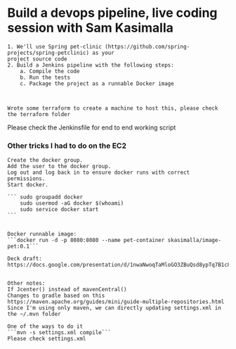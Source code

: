 # Build a devops pipeline, live coding session with Sam Kasimalla

    1. We'll use Spring pet-clinic (https://github.com/spring-projects/spring-petclinic) as your
    project source code
    2. Build a Jenkins pipeline with the following steps:
        a. Compile the code
        b. Run the tests
        c. Package the project as a runnable Docker image



    Wrote some terraform to create a machine to host this, please check the terraform folder


Please check the Jenkinsfile for end to end working script

### Other tricks I had to do on the EC2
    Create the docker group.
    Add the user to the docker group.
    Log out and log back in to ensure docker runs with correct permissions.
    Start docker.

    ``` sudo groupadd docker 
        sudo usermod -aG docker $(whoami)
        sudo service docker start
    ```


    Docker runnable image:
    ```docker run -d -p 8080:8080 --name pet-container skasimalla/image-pet:0.1```

    Deck draft: 
    https://docs.google.com/presentation/d/1nwaNwoqTaMloGO3ZBuQsd8ypTq7B1c8nTuFEGTWONew/edit#slide=id.g5d5952b667_0_0
    

    Other notes: 
    If Jcenter() instead of mavenCentral()
    Changes to gradle based on this
    https://maven.apache.org/guides/mini/guide-multiple-repositories.html
    Since I'm using only maven, we can directly updating settings.xml in the ~/.mvn folder

    One of the ways to do it
    ```mvn -s settings.xml compile```
    Please check settings.xml
